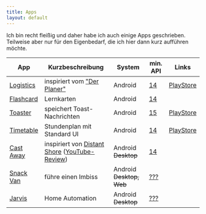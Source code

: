 ```yaml
---
title: Apps
layout: default
---
```

Ich bin recht fleißig und daher habe ich auch einige Apps geschrieben. Teilweise aber nur für den Eigenbedarf, die ich hier dann kurz aufführen möchte.

| App | Kurzbeschreibung | System | min. API | Links |
|----|---------------|-------|-------|-----|
|[Logistics](logistics)|inspiriert vom ["Der Planer"](http://de.wikipedia.org/wiki/Der_Planer)|Android|[14](http://developer.android.com/about/versions/android-4.0.html)|[PlayStore](https://play.google.com/store/apps/details?id=org.mars3142.logistics)|
|[Flashcard](flashcard)|Lernkarten|Android|[14](http://developer.android.com/about/versions/android-4.0.html)| |
|[Toaster](toaster)|speichert Toast-Nachrichten|Android|[15](http://developer.android.com/about/versions/android-4.0.3.html)|[PlayStore](https://play.google.com/store/apps/details?id=org.mars3142.android.toaster)|
|[Timetable](timetable)|Stundenplan mit Standard UI|Android|[14]([http://developer.android.com/about/versions/android-4.0.html)|[PlayStore](https://play.google.com/store/apps/details?id=org.mars3142.android.timetable)|
|[Cast Away](castaway)|inspiriert von [Distant Shore](https://itunes.apple.com/us/app/distant-shore/id302006905) ([YouTube-Review](https://www.youtube.com/watch?v=C0WntXj9BrQ))|Android <del>Desktop</del>|[14](http://developer.android.com/about/versions/android-4.0.html)| |
|[Snack Van](snackvan)|führe einen Imbiss|Android <del>Desktop, Web</del>|[???](http://developer.android.com/about/index.html)| |
|[Jarvis](jarvis)|Home Automation|Android <del>Desktop</del>|[???](http://developer.android.com/about/index.html)| |

